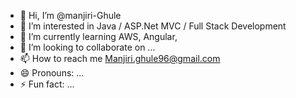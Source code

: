- 👋 Hi, I’m @manjiri-Ghule
- 👀 I’m interested in Java / ASP.Net MVC / Full Stack Development
- 🌱 I’m currently learning AWS, Angular, 
- 💞️ I’m looking to collaborate on ...
- 📫 How to reach me Manjiri.ghule96@gmail.com
- 😄 Pronouns: ...
- ⚡ Fun fact: ...

<!---
manjiri-Ghule/manjiri-Ghule is a ✨ special ✨ repository because its `README.md` (this file) appears on your GitHub profile.
You can click the Preview link to take a look at your changes.
--->
